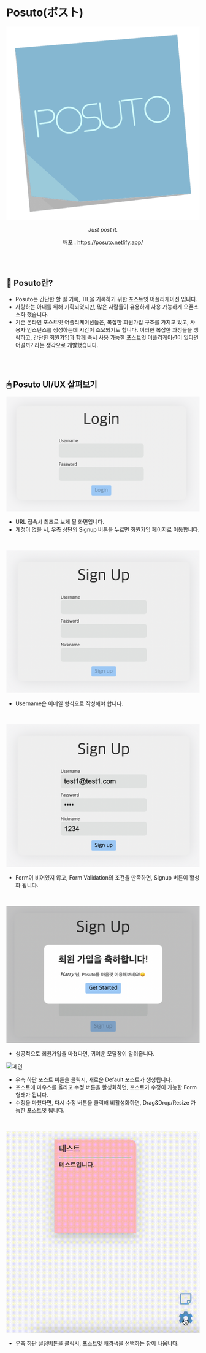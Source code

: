 # Posuto(ポスト)
![posuto](./img/posuto512.png)
*<center>Just post it.</center>*
<center>배포 : <a href="https://posuto.netlify.app/" target="_blank">https://posuto.netlify.app/</a></center> 

</br>
</br>
</br>

## 🤔 Posuto란?
- Posuto는 간단한 할 일 기록, TIL을 기록하기 위한 포스트잇 어플리케이션 입니다.
- 사랑하는 아내를 위해 기획되었지만, 많은 사람들이 유용하게 사용 가능하게 오픈소스화 했습니다.
- 기존 온라인 포스트잇 어플리케이션들은, 복잡한 회원가입 구조를 가지고 있고, 사용자 인스턴스를 생성하는데 시간이 소요되기도 합니다.
이러한 복잡한 과정들을 생략하고, 간단한 회원가입과 함께 즉시 사용 가능한 포스트잇 어플리케이션이 있다면 어떨까? 라는 생각으로 개발했습니다.

</br>
</br>

## 🖱 Posuto UI/UX 살펴보기
![로그인폼](./img/login.png)
- URL 접속시 최초로 보게 될 화면입니다.
- 계정이 없을 시, 우측 상단의 Signup 버튼을 누르면 회원가입 페이지로 이동합니다.

</br>

![회원가입폼](./img/signup.png)
- Username은 이메일 형식으로 작성해야 합니다.

</br>

![회원가입작성](./img/signup2.png)
- Form이 비어있지 않고, Form Validation의 조건을 만족하면, Signup 버튼이 활성화 됩니다.

</br>

![회원가입모달](./img/modal.png)
- 성공적으로 회원가입을 마쳤다면, 귀여운 모달창이 알려줍니다.

![메인](./img/main.gif)
- 우측 하단 포스트 버튼을 클릭시, 새로운 Default 포스트가 생성됩니다.
- 포스트에 마우스를 올리고 수정 버튼을 활성화하면, 포스트가 수정이 가능한 Form 형태가 됩니다.
- 수정을 마쳤다면, 다시 수정 버튼을 클릭해 비활성화하면, Drag&Drop/Resize 가능한 포스트잇 됩니다.

</br>

![세팅](./img/setting.gif)
- 우측 하단 설정버튼을 클릭시, 포스트잇 배경색을 선택하는 창이 나옵니다.
